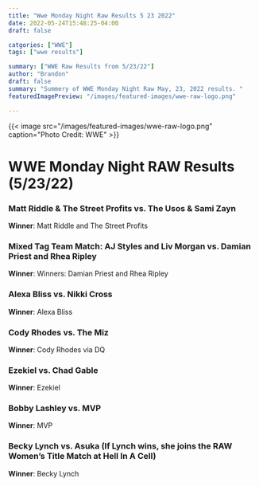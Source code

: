 ```yaml
---
title: "Wwe Monday Night Raw Results 5 23 2022"
date: 2022-05-24T15:48:25-04:00
draft: false

catgories: ["WWE"]
tags: ["wwe results"]

summary: ["WWE Raw Results from 5/23/22"]
author: "Brandon"
draft: false
summary: "Summery of WWE Monday Night Raw May, 23, 2022 results. "
featuredImagePreview: "/images/featured-images/wwe-raw-logo.png"

---
```


{{< image src="/images/featured-images/wwe-raw-logo.png" caption="Photo Credit: WWE" >}}

# WWE Monday Night RAW Results (5/23/22)

### Matt Riddle & The Street Profits vs. The Usos & Sami Zayn

**Winner**: Matt Riddle and The Street Profits

### Mixed Tag Team Match: AJ Styles and Liv Morgan vs. Damian Priest and Rhea Ripley

**Winner**: Winners: Damian Priest and Rhea Ripley

### Alexa Bliss vs. Nikki Cross

**Winner**: Alexa Bliss

### Cody Rhodes vs. The Miz

**Winner**: Cody Rhodes via DQ

### Ezekiel vs. Chad Gable

**Winner**: Ezekiel

### Bobby Lashley vs. MVP

**Winner**: MVP

### Becky Lynch vs. Asuka (If Lynch wins, she joins the RAW Women’s Title Match at Hell In A Cell)

**Winner**: Becky Lynch
